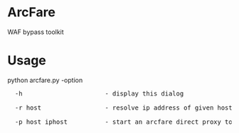 # ArcFare
WAF bypass toolkit

# Usage
python arcfare.py -option<br>
<pre>
  -h		              - display this dialog<br>
  -r host		          - resolve ip address of given host<br>
  -p host iphost		  - start an arcfare direct proxy to the target<br>
  
  </pre>

